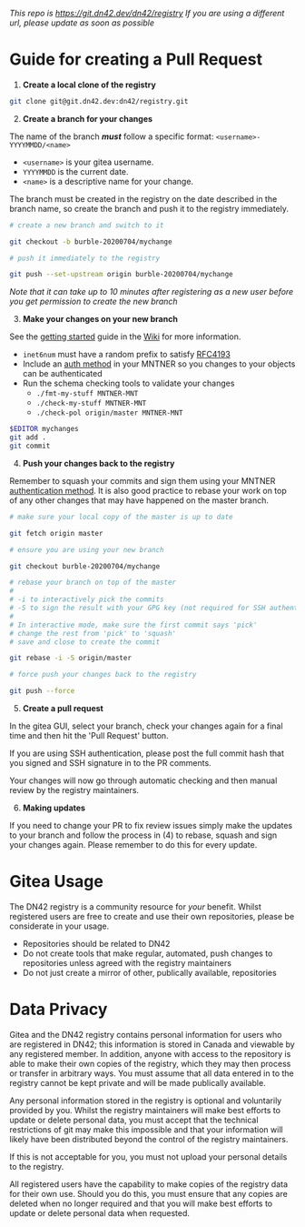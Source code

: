 *This repo is https://git.dn42.dev/dn42/registry
If you are using a different url, please update as soon as possible*

# Guide for creating a Pull Request

1. **Create a local clone of the registry**

```sh
git clone git@git.dn42.dev:dn42/registry.git
```

2. **Create a branch for your changes**

The name of the branch ***must*** follow a specific format:
`<username>-YYYYMMDD/<name>`
 - `<username>` is your gitea username.
 - `YYYYMMDD` is the current date.
 - `<name>` is a descriptive name for your change.

The branch must be created in the registry on the date described in the branch name, so create the branch and push it to the registry immediately.

```sh
# create a new branch and switch to it

git checkout -b burble-20200704/mychange

# push it immediately to the registry

git push --set-upstream origin burble-20200704/mychange
```

*Note that it can take up to 10 minutes after registering as a new user before you get permission to create the new branch*

3. **Make your changes on your new branch**

See the [getting started](https://dn42.dev/howto/Getting-Started) guide in the [Wiki](https://dn42.dev) for more information.

- `inet6num` must have a random prefix to satisfy [RFC4193](https://tools.ietf.org/html/rfc4193)
- Include an [auth method](https://dn42.dev/howto/Registry-Authentication) in your MNTNER so you changes to your objects can be authenticated
- Run the schema checking tools to validate your changes
  - `./fmt-my-stuff MNTNER-MNT`
  - `./check-my-stuff MNTNER-MNT`
  - `./check-pol origin/master MNTNER-MNT`

```sh
$EDITOR mychanges
git add .
git commit
```

4. **Push your changes back to the registry**

Remember to squash your commits and sign them using your MNTNER [authentication method](https://dn42.dev/howto/Registry-Authentication).
It is also good practice to rebase your work on top of any other changes that may have happened on the master branch.

```sh
# make sure your local copy of the master is up to date

git fetch origin master

# ensure you are using your new branch

git checkout burble-20200704/mychange

# rebase your branch on top of the master
#
# -i to interactively pick the commits
# -S to sign the result with your GPG key (not required for SSH authentication)
#
# In interactive mode, make sure the first commit says 'pick'
# change the rest from 'pick' to 'squash'
# save and close to create the commit

git rebase -i -S origin/master

# force push your changes back to the registry

git push --force
```

5. **Create a pull request**

In the gitea GUI, select your branch, check your changes again for a final time and then hit the 'Pull Request' button.

If you are using SSH authentication, please post the full commit hash that you signed and SSH signature in to the PR comments.

Your changes will now go through automatic checking and then manual review by the registry maintainers.

6. **Making updates**

If you need to change your PR to fix review issues simply make the updates to your branch and follow the process in (4) to rebase, squash and sign your changes again.
Please remember to do this for every update.


# Gitea Usage

The DN42 registry is a community resource for *your* benefit.
Whilst registered users are free to create and use their own repositories, please be considerate in your usage.

 - Repositories should be related to DN42
 - Do not create tools that make regular, automated, push changes to repositories unless agreed with the registry maintainers
 - Do not just create a mirror of other, publically available, repositories

# Data Privacy

Gitea and the DN42 registry contains personal information for users who are registered in DN42; this information is stored in Canada and viewable by any registered member. In addition, anyone with access to the repository is able to make their own copies of the registry, which they may then process or transfer in arbitrary ways. You must assume that all data entered in to the registry cannot be kept private and will be made publically available.

Any personal information stored in the registry is optional and voluntarily provided by you. Whilst the registry maintainers will make best efforts to update or delete personal data, you must accept that the technical restrictions of git may make this impossible and that your information will likely have been distributed beyond the control of the registry maintainers.

If this is not acceptable for you, you must not upload your personal details to the registry.

All registered users have the capability to make copies of the registry data for their own use. Should you do this, you must ensure that any copies are deleted when no longer required and that you will make best efforts to update or delete personal data when requested.
